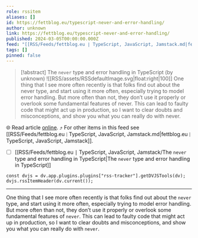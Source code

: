 ```yaml
---
role: rssitem
aliases: []
id: https://fettblog.eu/typescript-never-and-error-handling/
author: unknown
link: https://fettblog.eu/typescript-never-and-error-handling/
published: 2024-03-05T00:00:00.000Z
feed: "[[RSS/Feeds/fettblog․eu ∣ TypeScript, JavaScript, Jamstack.md|fettblog․eu ∣ TypeScript, JavaScript, Jamstack]]"
tags: []
pinned: false
---
```


> [!abstract] The `never` type and error handling in TypeScript (by unknown)
> ![[RSS/assets/RSSdefaultImage.svg|float:right|100]] One thing that I see more often recently is that folks find out about the never type, and start using it more often, especially trying to model error handling. But more often than not, they don’t use it properly or overlook some fundamental features of never. This can lead to faulty code that might act up in production, so I want to clear doubts and misconceptions, and show you what you can really do with never.

🌐 Read article [online](https://fettblog.eu/typescript-never-and-error-handling/). ⤴ For other items in this feed see [[RSS/Feeds/fettblog․eu ∣ TypeScript, JavaScript, Jamstack.md|fettblog․eu ∣ TypeScript, JavaScript, Jamstack]].

- [ ] [[RSS/Feeds/fettblog․eu ∣ TypeScript, JavaScript, Jamstack/The `never` type and error handling in TypeScript|The `never` type and error handling in TypeScript]]

~~~dataviewjs
const dvjs = dv.app.plugins.plugins["rss-tracker"].getDVJSTools(dv);
dvjs.rssItemHeader(dv.current());
~~~

- - -

One thing that I see more often recently is that folks find out about the `never` type, and start using it more often, especially trying to model error handling. But more often than not, they don’t use it properly or overlook some fundamental features of `never`. This can lead to faulty code that might act up in production, so I want to clear doubts and misconceptions, and show you what you can really do with `never`.
